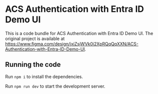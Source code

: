 
  # ACS Authentication with Entra ID Demo UI

  This is a code bundle for ACS Authentication with Entra ID Demo UI. The original project is available at https://www.figma.com/design/jxiZsjWVk0i2XpRQqQqXXN/ACS-Authentication-with-Entra-ID-Demo-UI.

  ## Running the code

  Run `npm i` to install the dependencies.

  Run `npm run dev` to start the development server.
  